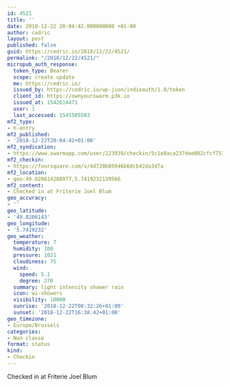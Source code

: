 ```yaml
---
id: 4521
title: ''
date: 2018-12-22 20:04:42.000000000 +01:00
author: cedric
layout: post
published: false
guid: https://cedric.io/2018/12/22/4521/
permalink: "/2018/12/22/4521/"
micropub_auth_response:
  token_type: Bearer
  scope: create update
  me: https://cedric.io/
  issued_by: https://cedric.io/wp-json/indieauth/1.0/token
  client_id: https://ownyourswarm.p3k.io
  issued_at: 1542614471
  user: 1
  last_accessed: 1545505503
mf2_type:
- h-entry
mf2_published:
- '2018-12-22T20:04:42+01:00'
mf2_syndication:
- https://www.swarmapp.com/user/223939/checkin/5c1e8aca237dee002cfcf751
mf2_checkin:
- https://foursquare.com/v/4d728b05946b6dcb42da3d7a
mf2_location:
- geo:49.820614288977,5.7419232139566
mf2_content:
- Checked in at Friterie Joel Blum
geo_accuracy:
- ''
geo_latitude:
- '49.8206143'
geo_longitude:
- '5.7419232'
geo_weather:
  temperature: 7
  humidity: 100
  pressure: 1021
  cloudiness: 75
  wind:
    speed: 5.1
    degree: 270
  summary: light intensity shower rain
  icon: wi-showers
  visibility: 10000
  sunrise: '2018-12-22T08:32:26+01:00'
  sunset: '2018-12-22T16:38:42+01:00'
geo_timezone:
- Europe/Brussels
categories:
- Non classé
format: status
kind:
- Checkin
---
```

Checked in at Friterie Joel Blum